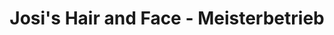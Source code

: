 ---
title: "Josi's Hair and Face - Meisterbetrieb"
url: /rickling/josis-hair-and-face-meisterbetrieb/
shop: Friseur
---
